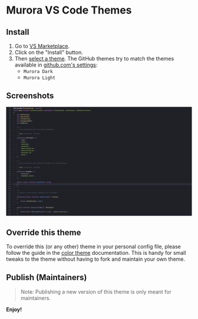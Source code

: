 # Murora VS Code Themes

## Install

1. Go to [VS Marketplace](https://marketplace.visualstudio.com/items?itemName=GitHub.murora-vscode-theme).
2. Click on the "Install" button.
3. Then [select a theme](https://code.visualstudio.com/docs/getstarted/themes#_selecting-the-color-theme). The GitHub themes try to match the themes available in [github.com's settings](https://github.com/settings/appearance):
    - `Murora Dark`
    - `Murora Light`

## Screenshots

![PHP Code Snippet using Murora One Dark](Dark-Mode-PHP.png)

## Override this theme

To override this (or any other) theme in your personal config file, please follow the guide in the [color theme](https://code.visualstudio.com/api/extension-guides/color-theme) documentation. This is handy for small tweaks to the theme without having to fork and maintain your own theme.

## Publish (Maintainers)

> Note: Publishing a new version of this theme is only meant for maintainers.

**Enjoy!**
